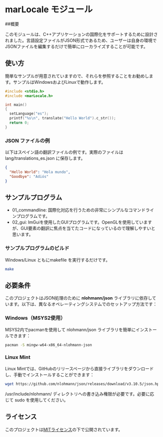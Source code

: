 # marLocale モジュール
##概要

このモジュールは、C++アプリケーションの国際化をサポートするために設計されました。言語設定ファイルがJSON形式であるため、ユーザーは自身の環境でJSONファイルを編集するだけで簡単にローカライズすることが可能です。

## 使い方

簡単なサンプルが用意されていますので、それらを参照することをお勧めします。サンプルはWindowsおよびLinuxで動作します。

```cpp
#include <stdio.h>
#include <marLocale.h>

int main()
{
  setLanguage("es");
  printf("%s\n", translate("Hello World").c_str());
  return 0;
}
```

### JSON ファイルの例
以下はスペイン語の翻訳ファイルの例です。実際のファイルは lang/translations_es.json に保存します。
```json
{
  "Hello World": "Hola mundo",
  "Goodbye": "Adiós"
}
```

## サンプルプログラム

-    01_commandline: 国際化対応を行うための非常にシンプルなコマンドラインプログラムです。
-    02_gui: ImGuiを使用したGUIプログラムです。OpenGLを使用していますが、GUI要素の翻訳に焦点を当てたコードになっているので理解しやすいと思います。

### サンプルプログラムのビルド
Windows/Linux ともにmakefile を実行するだけです。
```bash
make
```

## 必要条件

このプロジェクトはJSON処理のために **nlohmann/json** ライブラリに依存しています。以下は、異なるオペレーティングシステムでのセットアップ方法です：
### Windows（MSYS2使用）

MSYS2内でpacmanを使用して nlohmann/json ライブラリを簡単にインストールできます：

```bash
pacman -S mingw-w64-x86_64-nlohmann-json
```
### Linux Mint

Linux Mintでは、GitHubのリリースページから直接ライブラリをダウンロードし、手動でインストールすることができます：

```bash
wget https://github.com/nlohmann/json/releases/download/v3.10.5/json.hpp -O /usr/include/nlohmann/json.hpp
```
/usr/include/nlohmann/ ディレクトリへの書き込み権限が必要です。必要に応じて sudo を使用してください。


## ライセンス

このプロジェクトは[MITライセンス](LICENSE.txt)の下で公開されています。
